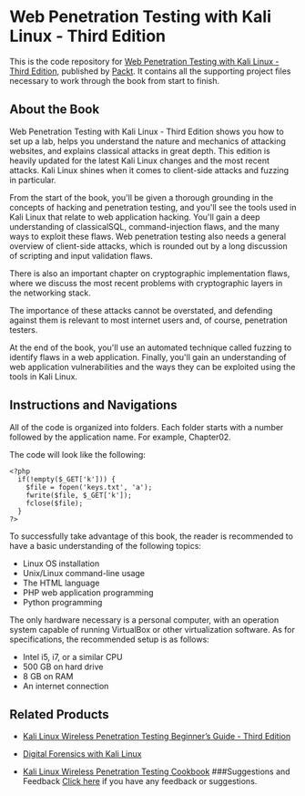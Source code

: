 # Web Penetration Testing with Kali Linux - Third Edition
This is the code repository for [Web Penetration Testing with Kali Linux - Third Edition](https://www.packtpub.com/networking-and-servers/web-penetration-testing-kali-linux-third-edition?utm_source=github&utm_medium=repository&utm_campaign=9781788623377), published by [Packt](www.packtpub.com). It contains all the supporting project files necessary to work through the book from start to finish.

## About the Book
Web Penetration Testing with Kali Linux - Third Edition shows you how to set up a lab, helps you understand the nature and mechanics of attacking websites, and explains classical attacks in great depth. This edition is heavily updated for the latest Kali Linux changes and the most recent attacks. Kali Linux shines when it comes to client-side attacks and fuzzing in particular.

From the start of the book, you'll be given a thorough grounding in the concepts of hacking and penetration testing, and you'll see the tools used in Kali Linux that relate to web application hacking. You'll gain a deep understanding of classicalSQL, command-injection flaws, and the many ways to exploit these flaws. Web penetration testing also needs a general overview of client-side attacks, which is rounded out by a long discussion of scripting and input validation flaws.

There is also an important chapter on cryptographic implementation flaws, where we discuss the most recent problems with cryptographic layers in the networking stack.

The importance of these attacks cannot be overstated, and defending against them is relevant to most internet users and, of course, penetration testers.

At the end of the book, you'll use an automated technique called fuzzing to identify flaws in a web application. Finally, you'll gain an understanding of web application vulnerabilities and the ways they can be exploited using the tools in Kali Linux.
 
## Instructions and Navigations
All of the code is organized into folders. Each folder starts with a number followed by the application name. For example, Chapter02.

The code will look like the following:
```
<?php 
  if(!empty($_GET['k'])) { 
    $file = fopen('keys.txt', 'a'); 
    fwrite($file, $_GET['k']); 
    fclose($file); 
  } 
?> 
```

To successfully take advantage of this book, the reader is recommended to have a basic understanding of the following topics:
* Linux OS installation
* Unix/Linux command-line usage
* The HTML language
* PHP web application programming
* Python programming

The only hardware necessary is a personal computer, with an operation system capable of running VirtualBox or other virtualization software. As for specifications, the recommended setup is as follows:

* Intel i5, i7, or a similar CPU
* 500 GB on hard drive
* 8 GB on RAM
* An internet connection

## Related Products
* [Kali Linux Wireless Penetration Testing Beginner’s Guide - Third Edition](https://www.packtpub.com/networking-and-servers/kali-linux-wireless-penetration-testing-beginner’s-guide-third-edition?utm_source=github&utm_medium=repository&utm_campaign=9781788831925)

* [Digital Forensics with Kali Linux](https://www.packtpub.com/networking-and-servers/digital-forensics-kali-linux-0?utm_source=github&utm_medium=repository&utm_campaign=9781788625005)

* [Kali Linux Wireless Penetration Testing Cookbook](https://www.packtpub.com/networking-and-servers/kali-linux-wireless-penetration-testing-cookbook?utm_source=github&utm_medium=repository&utm_campaign=9781783554089)
###Suggestions and Feedback
[Click here](https://docs.google.com/forms/d/e/1FAIpQLSe5qwunkGf6PUvzPirPDtuy1Du5Rlzew23UBp2S-P3wB-GcwQ/viewform) if you have any feedback or suggestions.
